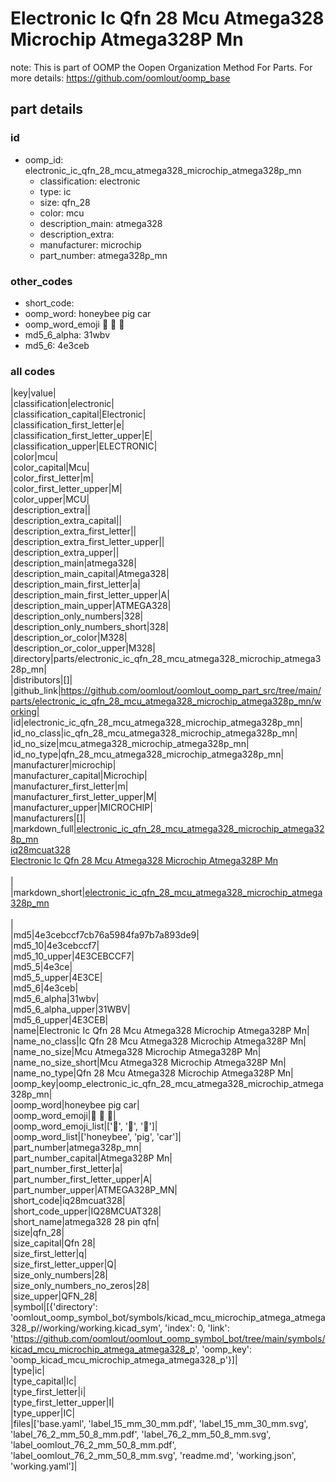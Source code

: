 # Electronic Ic Qfn 28 Mcu Atmega328 Microchip Atmega328P Mn  

note: This is part of OOMP the Oopen Organization Method For Parts. For more details: https://github.com/oomlout/oomp_base

##  part details





### id
* oomp_id: electronic_ic_qfn_28_mcu_atmega328_microchip_atmega328p_mn
  * classification: electronic
  * type: ic
  * size: qfn_28
  * color: mcu
  * description_main: atmega328
  * description_extra: 
  * manufacturer: microchip
  * part_number: atmega328p_mn

### other_codes
* short_code: 
* oomp_word: honeybee pig car
* oomp_word_emoji :honeybee: :pig: :car:
* md5_6_alpha: 31wbv
* md5_6: 4e3ceb

### all codes 
|key|value|  
|classification|electronic|  
|classification_capital|Electronic|  
|classification_first_letter|e|  
|classification_first_letter_upper|E|  
|classification_upper|ELECTRONIC|  
|color|mcu|  
|color_capital|Mcu|  
|color_first_letter|m|  
|color_first_letter_upper|M|  
|color_upper|MCU|  
|description_extra||  
|description_extra_capital||  
|description_extra_first_letter||  
|description_extra_first_letter_upper||  
|description_extra_upper||  
|description_main|atmega328|  
|description_main_capital|Atmega328|  
|description_main_first_letter|a|  
|description_main_first_letter_upper|A|  
|description_main_upper|ATMEGA328|  
|description_only_numbers|328|  
|description_only_numbers_short|328|  
|description_or_color|M328|  
|description_or_color_upper|M328|  
|directory|parts/electronic_ic_qfn_28_mcu_atmega328_microchip_atmega328p_mn|  
|distributors|[]|  
|github_link|https://github.com/oomlout/oomlout_oomp_part_src/tree/main/parts/electronic_ic_qfn_28_mcu_atmega328_microchip_atmega328p_mn/working|  
|id|electronic_ic_qfn_28_mcu_atmega328_microchip_atmega328p_mn|  
|id_no_class|ic_qfn_28_mcu_atmega328_microchip_atmega328p_mn|  
|id_no_size|mcu_atmega328_microchip_atmega328p_mn|  
|id_no_type|qfn_28_mcu_atmega328_microchip_atmega328p_mn|  
|manufacturer|microchip|  
|manufacturer_capital|Microchip|  
|manufacturer_first_letter|m|  
|manufacturer_first_letter_upper|M|  
|manufacturer_upper|MICROCHIP|  
|manufacturers|[]|  
|markdown_full|[electronic_ic_qfn_28_mcu_atmega328_microchip_atmega328p_mn](https://github.com/oomlout/oomlout_oomp_part_src/tree/main/parts/electronic_ic_qfn_28_mcu_atmega328_microchip_atmega328p_mn/working)<br>[iq28mcuat328](https://github.com/oomlout/oomlout_oomp_part_src/tree/main/parts/electronic_ic_qfn_28_mcu_atmega328_microchip_atmega328p_mn/working)<br>[Electronic Ic Qfn 28 Mcu Atmega328 Microchip Atmega328P Mn](https://github.com/oomlout/oomlout_oomp_part_src/tree/main/parts/electronic_ic_qfn_28_mcu_atmega328_microchip_atmega328p_mn/working)<br><br>|  
|markdown_short|[electronic_ic_qfn_28_mcu_atmega328_microchip_atmega328p_mn](https://github.com/oomlout/oomlout_oomp_part_src/tree/main/parts/electronic_ic_qfn_28_mcu_atmega328_microchip_atmega328p_mn/working)<br><br>|  
|md5|4e3cebccf7cb76a5984fa97b7a893de9|  
|md5_10|4e3cebccf7|  
|md5_10_upper|4E3CEBCCF7|  
|md5_5|4e3ce|  
|md5_5_upper|4E3CE|  
|md5_6|4e3ceb|  
|md5_6_alpha|31wbv|  
|md5_6_alpha_upper|31WBV|  
|md5_6_upper|4E3CEB|  
|name|Electronic Ic Qfn 28 Mcu Atmega328 Microchip Atmega328P Mn|  
|name_no_class|Ic Qfn 28 Mcu Atmega328 Microchip Atmega328P Mn|  
|name_no_size|Mcu Atmega328 Microchip Atmega328P Mn|  
|name_no_size_short|Mcu Atmega328 Microchip Atmega328P Mn|  
|name_no_type|Qfn 28 Mcu Atmega328 Microchip Atmega328P Mn|  
|oomp_key|oomp_electronic_ic_qfn_28_mcu_atmega328_microchip_atmega328p_mn|  
|oomp_word|honeybee pig car|  
|oomp_word_emoji|:honeybee: :pig: :car:|  
|oomp_word_emoji_list|[':honeybee:', ':pig:', ':car:']|  
|oomp_word_list|['honeybee', 'pig', 'car']|  
|part_number|atmega328p_mn|  
|part_number_capital|Atmega328P Mn|  
|part_number_first_letter|a|  
|part_number_first_letter_upper|A|  
|part_number_upper|ATMEGA328P_MN|  
|short_code|iq28mcuat328|  
|short_code_upper|IQ28MCUAT328|  
|short_name|atmega328 28 pin qfn|  
|size|qfn_28|  
|size_capital|Qfn 28|  
|size_first_letter|q|  
|size_first_letter_upper|Q|  
|size_only_numbers|28|  
|size_only_numbers_no_zeros|28|  
|size_upper|QFN_28|  
|symbol|[{'directory': 'oomlout_oomp_symbol_bot/symbols/kicad_mcu_microchip_atmega_atmega328_p//working/working.kicad_sym', 'index': 0, 'link': 'https://github.com/oomlout/oomlout_oomp_symbol_bot/tree/main/symbols/kicad_mcu_microchip_atmega_atmega328_p', 'oomp_key': 'oomp_kicad_mcu_microchip_atmega_atmega328_p'}]|  
|type|ic|  
|type_capital|Ic|  
|type_first_letter|i|  
|type_first_letter_upper|I|  
|type_upper|IC|  
|files|['base.yaml', 'label_15_mm_30_mm.pdf', 'label_15_mm_30_mm.svg', 'label_76_2_mm_50_8_mm.pdf', 'label_76_2_mm_50_8_mm.svg', 'label_oomlout_76_2_mm_50_8_mm.pdf', 'label_oomlout_76_2_mm_50_8_mm.svg', 'readme.md', 'working.json', 'working.yaml']|  
